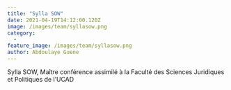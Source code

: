 ```yaml
---
title: "Sylla SOW"
date: 2021-04-19T14:12:00.120Z
image: /images/team/syllasow.png
category:
  - 
feature_image: /images/team/syllasow.png
author: Abdoulaye Guene
---
```

Sylla SOW, Maître conférence assimilé à la Faculté des Sciences Juridiques et Politiques de l’UCAD